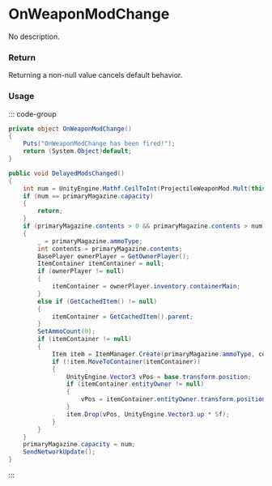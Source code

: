 <Badge type="danger" text="Carbon Compatible"/><Badge type="warning" text="Oxide Compatible"/>
# OnWeaponModChange
No description.
### Return
Returning a non-null value cancels default behavior.

### Usage
::: code-group
```csharp [Example]
private object OnWeaponModChange()
{
	Puts("OnWeaponModChange has been fired!");
	return (System.Object)default;
}
```
```csharp [Source — Assembly-CSharp @ BaseProjectile]
public void DelayedModsChanged()
{
	int num = UnityEngine.Mathf.CeilToInt(ProjectileWeaponMod.Mult(this, (ProjectileWeaponMod x) => x.magazineCapacity, (ProjectileWeaponMod.Modifier y) => y.scalar, 1f) * (float)primaryMagazine.definition.builtInSize);
	if (num == primaryMagazine.capacity)
	{
		return;
	}
	if (primaryMagazine.contents > 0 && primaryMagazine.contents > num)
	{
		_ = primaryMagazine.ammoType;
		int contents = primaryMagazine.contents;
		BasePlayer ownerPlayer = GetOwnerPlayer();
		ItemContainer itemContainer = null;
		if (ownerPlayer != null)
		{
			itemContainer = ownerPlayer.inventory.containerMain;
		}
		else if (GetCachedItem() != null)
		{
			itemContainer = GetCachedItem().parent;
		}
		SetAmmoCount(0);
		if (itemContainer != null)
		{
			Item item = ItemManager.Create(primaryMagazine.ammoType, contents, 0uL);
			if (!item.MoveToContainer(itemContainer))
			{
				UnityEngine.Vector3 vPos = base.transform.position;
				if (itemContainer.entityOwner != null)
				{
					vPos = itemContainer.entityOwner.transform.position + UnityEngine.Vector3.up * 0.25f;
				}
				item.Drop(vPos, UnityEngine.Vector3.up * 5f);
			}
		}
	}
	primaryMagazine.capacity = num;
	SendNetworkUpdate();
}

```
:::
